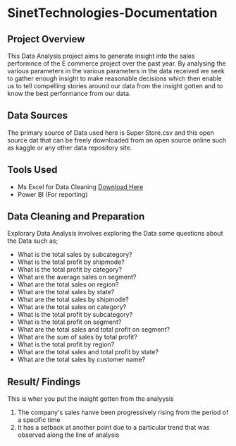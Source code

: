 # SinetTechnologies-Documentation

## Project Overview

This Data Analysis project aims to generate insight into the sales performnce of the E commerce project over the past year. By analysing the various parameters in the various parameters in the data received we seek to gather enough insight to make reasonable decisions which then enable us to tell compelling stories around our data from the insight gotten and to know the best performance from our data.

## Data Sources

The primary source of Data used here is Super Store.csv and this open source dat that can be freely downloaded from an open source online such as kaggle or any other data repository site.

## Tools Used
- Ms Excel for Data Cleaning [Download Here](https:/www.microsoft.com)
- Power BI (For reporting)


## Data Cleaning and Preparation

Explorary Data Analysis involves exploring the Data some questions about the Data such as;
- What is the total sales by subcategory?
- What is the total profit by shipmode?
- What is the total profit by category?
- What are the average sales on segment?
- What are the total sales on region?
- What are the total sales by state?
- What are the total sales by shipmode?
- What are the total sales on category?
- What is the total profit by subcategory?
- What is the total profit on segment?
- What are the total sales and total profit on segment?
- What are the sum of sales by total profit?
- What is the total profit by region?
- What are the total sales and total profit by state?
- What are the total sales by customer name?

## Result/ Findings
 This is wher you put the insight gotten from the analyysis
1. The company's sales hanve been progressively rising from the period of a specific time
2. It has a setback at another point due to a particular trend that was observed along the line of analysis


